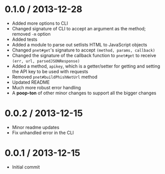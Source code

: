 0.1.0 / 2013-12-28
==================

* Added more options to CLI
* Changed signature of CLI to accept an argument as the method; removed `-m` option
* Added tests
* Added a module to parse out setlists HTML to JavaScript objects
* Changed `pnet#get`'s signature to accept `(method, params, callback)`
* Changed the signature of the callback function to `pnet#get` to receive `(err, url, parsedJSONResponse)`
* Added a method, `apikey`, which is a getter/setter for getting and setting the API key to be used with requests
* Removed `pnet#buildPhishNetUrl` method
* Updated README
* Much more robust error handling
* A **poop-ton** of other minor changes to support all the bigger changes

0.0.2 / 2013-12-15
==================

* Minor readme updates
* Fix unhandled error in the CLI

0.0.1 / 2013-12-15
==================

* Initial commit
